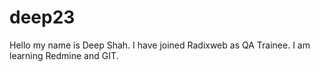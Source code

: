 # deep23
Hello my name is Deep Shah. I have joined Radixweb as QA Trainee.
I am learning Redmine and GIT.
